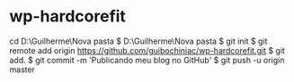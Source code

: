 # wp-hardcorefit
cd D:\Guilherme\Nova pasta
$ D:\Guilherme\Nova pasta
$ git init
$ git remote add origin https://github.com/guibochiniac/wp-hardcorefit.git
$ git add.
$ git commit -m 'Publicando meu blog no GitHub'
$ git push -u origin master
